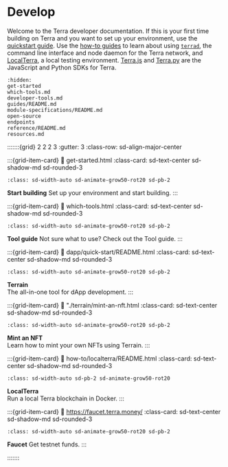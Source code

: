 # Develop

Welcome to the Terra developer documentation. If this is your first time building on Terra and you want to set up your environment, use the [quickstart guide](terrain/README.md). Use the [how-to guides](guides/README.md) to learn about using [`terrad`](terrad/README.md), the command line interface and node daemon for the Terra network, and [LocalTerra](localterra/README.md), a local testing environment. [Terra.js](terra-js/README.md) and [Terra.py](https://terra-money.github.io/terra.py/) are the JavaScript and Python SDKs for Terra.

```{toctree}
:hidden:
get-started
which-tools.md
developer-tools.md
guides/README.md
module-specifications/README.md
open-source
endpoints
reference/README.md
resources.md
```


:::::::{grid} 2 2 2 3
:gutter: 3
:class-row: sd-align-major-center

:::{grid-item-card}
:link: get-started.html
:class-card: sd-text-center sd-shadow-md sd-rounded-3
```{image} /img/Build_a_dApp_ver2.svg
:class: sd-width-auto sd-animate-grow50-rot20 sd-pb-2
```
**Start building** 
Set up your environment and start building.
:::

:::{grid-item-card}
:link: which-tools.html
:class-card: sd-text-center sd-shadow-md sd-rounded-3
```{image} /img/Terrad.svg
:class: sd-width-auto sd-animate-grow50-rot20 sd-pb-2
```
**Tool guide**
Not sure what to use? Check out the Tool guide.
:::

:::{grid-item-card}
:link: dapp/quick-start/README.html
:class-card: sd-text-center sd-shadow-md sd-rounded-3
```{image} /img/terrain.png
:class: sd-width-auto sd-animate-grow50-rot20 sd-pb-2
```
**Terrain**  
The all-in-one tool for dApp development.
:::

:::{grid-item-card}
:link: "./terrain/mint-an-nft.html
:class-card: sd-text-center sd-shadow-md sd-rounded-3
```{image} /img/bullet_terra.svg
:class: sd-width-auto sd-animate-grow50-rot20 sd-pb-2
```
**Mint an NFT**  
Learn how to mint your own NFTs using Terrain. 
:::

:::{grid-item-card}
:link: how-to/localterra/README.html
:class-card: sd-text-center sd-shadow-md sd-rounded-3
```{image} /img/LocalTerra.svg
:class: sd-width-auto sd-pb-2 sd-animate-grow50-rot20
```
**LocalTerra**  
Run a local Terra blockchain in Docker.
:::

:::{grid-item-card}
:link: https://faucet.terra.money/
:class-card: sd-text-center sd-shadow-md sd-rounded-3
```{image} /img/Faucet.svg
:class: sd-width-auto sd-animate-grow50-rot20 sd-pb-2
```
**Faucet** 
Get testnet funds. 
:::

:::::::
